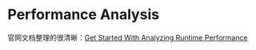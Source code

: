 # Performance Analysis

官网文档整理的很清晰：[Get Started With Analyzing Runtime Performance](https://developers.google.com/web/tools/chrome-devtools/evaluate-performance/)
